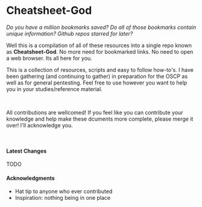 # Cheatsheet-God

*Do you have a million bookmarks saved? Do all of those bookmarks contain unique information? Github repos starred for later?*

Well this is a compilation of all of these resources into a single repo known as **Cheatsheet-God**. No more need for bookmarked links. No need to open a web browser. Its all here for you.

This is a collection of resources, scripts and easy to follow how-to's. I have been gathering (and continuing to gather) in preparation for the OSCP as well as for general pentesting. Feel free to use however you want to help you in your studies/reference material.

&nbsp;

All contributions are wellcomed! If you feel like you can contribute your knowledge and help make these dcuments more complete, please merge it over! I'll acknowledge you.

&nbsp;




#### Latest Changes  

TODO

#### Acknowledgments

* Hat tip to anyone who ever contributed
* Inspiration: nothing being in one place
